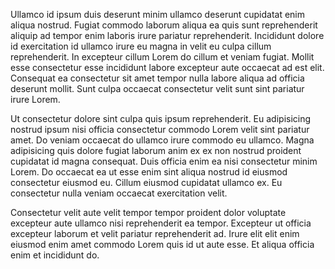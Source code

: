 Ullamco id ipsum duis deserunt minim ullamco deserunt cupidatat enim aliqua nostrud. Fugiat commodo laborum aliqua ea quis sunt reprehenderit aliquip ad tempor enim laboris irure pariatur reprehenderit. Incididunt dolore id exercitation id ullamco irure eu magna in velit eu culpa cillum reprehenderit. In excepteur cillum Lorem do cillum et veniam fugiat. Mollit esse consectetur esse incididunt labore excepteur aute occaecat ad est elit. Consequat ea consectetur sit amet tempor nulla labore aliqua ad officia deserunt mollit. Sunt culpa occaecat consectetur velit sunt sint pariatur irure Lorem.

Ut consectetur dolore sint culpa quis ipsum reprehenderit. Eu adipisicing nostrud ipsum nisi officia consectetur commodo Lorem velit sint pariatur amet. Do veniam occaecat do ullamco irure commodo eu ullamco. Magna adipisicing quis dolore fugiat laborum anim ex ex non nostrud proident cupidatat id magna consequat. Duis officia enim ea nisi consectetur minim Lorem. Do occaecat ea ut esse enim sint aliqua nostrud id eiusmod consectetur eiusmod eu. Cillum eiusmod cupidatat ullamco ex. Eu consectetur nulla veniam occaecat exercitation velit.

Consectetur velit aute velit tempor tempor proident dolor voluptate excepteur aute ullamco nisi reprehenderit ea tempor. Excepteur ut officia excepteur laborum et velit pariatur reprehenderit ad. Irure elit elit enim eiusmod enim amet commodo Lorem quis id ut aute esse. Et aliqua officia enim et incididunt do.